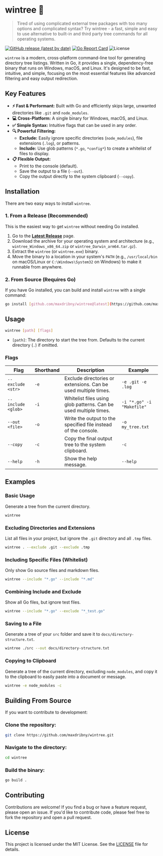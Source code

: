 # wintree 🌲

> Tired of using complicated external tree packages with too many options and complicated syntax? Try wintree - a fast, simple and easy to use alternative to built-in and third party tree commands for all operating systems.

[![GitHub release (latest by date)](https://img.shields.io/github/v/release/maxdribny/wintree)](https://github.com/maxdribny/wintree/releases/latest)
[![Go Report Card](https://goreportcard.com/badge/github.com/maxdribny/wintree)](https://goreportcard.com/report/github.com/maxdribny/wintree)
![License](https://img.shields.io/badge/license-MIT-blue.svg)

`wintree` is a modern, cross-platform command-line tool for generating directory tree listings. Written in Go, it provides a single, dependency-free binary that runs on Windows, macOS, and Linux. It's designed to be fast, intuitive, and simple, focusing on the most essential features like advanced filtering and easy output redirection.

## Key Features

* **⚡ Fast & Performant:** Built with Go and efficiently skips large, unwanted directories like `.git` and `node_modules`.
* **💻 Cross-Platform:** A single binary for Windows, macOS, and Linux.
* **✅ Simple Syntax:** Intuitive flags that can be used in any order.
* **🔍 Powerful Filtering:**
    * **Exclude:** Easily ignore specific directories (`node_modules`), file extensions (`.log`), or patterns.
    * **Include:** Use glob patterns (`*.go`, `*config*`) to create a whitelist of files to display.
* **📋 Flexible Output:**
    * Print to the console (default).
    * Save the output to a file (`--out`).
    * Copy the output directly to the system clipboard (`--copy`).

## Installation

There are two easy ways to install `wintree`.

### 1. From a Release (Recommended)

This is the easiest way to get `wintree` without needing Go installed.

1.  Go to the [**Latest Release**](https://github.com/maxdribny/wintree/releases/latest) page.
2.  Download the archive for your operating system and architecture (e.g., `wintree_Windows_x86_64.zip` or `wintree_Darwin_arm64.tar.gz`).
3.  Extract the `wintree` (or `wintree.exe`) binary.
4.  Move the binary to a location in your system's `PATH` (e.g., `/usr/local/bin` on macOS/Linux or `C:\Windows\System32` on Windows) to make it runnable from anywhere.

### 2. From Source (Requires Go)


If you have Go installed, you can build and install `wintree` with a single command:

```sh
go install [github.com/maxdribny/wintree@latest](https://github.com/maxdribny/wintree@latest)
```

## Usage

```bash
wintree [path] [flags]
```

- `[path]`: The directory to start the tree from. Defaults to the current directory (`.`) if omitted.

### Flags

| Flag              | Shorthand | Description                                                       | Example                                 |
|-------------------|-----------|-------------------------------------------------------------------|-----------------------------------------|
| `--exclude <str>` | `-e`      | Exclude directories or extensions. Can be used multiple times.    | `-e .git -e .log`                        |
| `--include <glob>`| `-i`      | Whitelist files using glob patterns. Can be used multiple times.  | `-i "*.go" -i "Makefile"`               |
| `--out <file>`    | `-o`      | Write the output to the specified file instead of the console.    | `-o my_tree.txt`                        |
| `--copy`          | `-c`      | Copy the final output tree to the system clipboard.               | `-c`                                    |
| `--help`          | `-h`      | Show the help message.                                            | `--help`                                |

## Examples

### Basic Usage

Generate a tree from the current directory.

```bash
wintree
```

### Excluding Directories and Extensions

List all files in your project, but ignore the `.git` directory and all `.tmp` files.

```bash
wintree . --exclude .git --exclude .tmp
```

### Including Specific Files (Whitelist)

Only show Go source files and markdown files.

```bash
wintree --include "*.go" --include "*.md"
```

### Combining Include and Exclude

Show all Go files, but ignore test files.

```bash
wintree --include "*.go" --exclude "*_test.go"
```

### Saving to a File

Generate a tree of your `src` folder and save it to `docs/directory-structure.txt`.

```bash
wintree ./src --out docs/directory-structure.txt
```

### Copying to Clipboard

Generate a tree of the current directory, excluding `node_modules`, and copy it to the clipboard to easily paste into a document or message.

```bash
wintree -e node_modules -c
```

## Building From Source

If you want to contribute to development:

### Clone the repository:

```bash
git clone https://github.com/maxdribny/wintree.git
```

### Navigate to the directory:

```bash
cd wintree
```

### Build the binary:

```bash
go build .
```

## Contributing

Contributions are welcome! If you find a bug or have a feature request, please open an issue. If you'd like to contribute code, please feel free to fork the repository and open a pull request.

## License

This project is licensed under the MIT License. See the [LICENSE](LICENSE) file for details.

